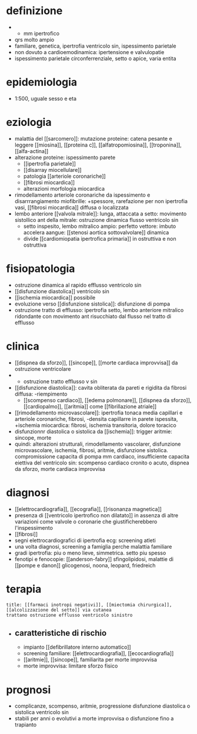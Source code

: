 # definizione
- - mm ipertrofico
- qrs molto ampio
- familiare, genetica, ipertrofia ventricolo sin, ispessimento parietale
- non dovuto a cardioemodinamica: ipertensione e valvulopatie
- ispessimento parietale circonferrenziale, setto o apice, varia entita

# epidemiologia
- 1:500, uguale sesso e eta

# eziologia
- malattia del [[sarcomero]]: mutazione proteine: catena pesante e leggere [[miosina]], [[proteina c]], [[alfatropomiosina]], [[troponina]], [[alfa-actina]]
- alterazione proteine: ispessimento parete
	- [[ipertrofia parietale]]
	- [[disarray miocellulare]]
	- patologia [[arteriole coronariche]]
	- [[fibrosi miocardica]]
	- alterazioni morfologia miocardica
- rimodellamento arteriole coronariche da ispessimento e disarrrangiamento miofibrille: +spessore, rarefazione per non ipertrofia vasi, [[fibrosi miocardica]] diffusa o localizzata
- lembo anteriore [[valvola mitrale]]: lunga, attaccata a setto: movimento sistollico ant della  mitrale: ostruzione dinamica flusso ventricolo sin
	- setto inspesito, lembo mitralico ampio: perfetto vettore: imbuto accelera aangue: [[stenosi aortica sottovalvolare]] dinamica 
	- divide [[cardiomiopatia ipertrofica primaria]] in ostruttiva e non ostruttiva

# fisiopatologia
- ostruzione dinamica al rapido efflusso ventricolo sin
- [[disfunzione diastolica]] ventricolo sin
- [[ischemia miocardica]] possibile
- evoluzione verso [[disfunzione sistolica]]: disfunzione di pompa
- ostruzione tratto di efflusso: ipertrofia setto, lembo anteriore mitralico ridondante con movimento ant risucchiato dal flusso nel tratto di efflusso

# clinica
- [[dispnea da sforzo]], [[sincope]], [[morte cardiaca improvvisa]] da ostruzione ventricolare
- + ostruzione tratto efflusso v sin
- [[disfunzione diastolica]]: cavita obliterata da pareti e rigidita da fibrosi diffusa: -riempimento
	- [[scompenso cardiaco]], [[edema polmonare]], [[dispnea da sforzo]], [[cardiopalmo]], [[aritmia]] come [[fibrillazione atriale]]
- [[rimodellamento microvascolare]]: ipertrofia tonaca media capillari e arteriole coronariche, fibrosi, -densita capillarre in parete ispessita, +ischemia miocardica: fibrosi, ischemia transitoria, dolore toracico
- disfunzionnr diastolica o sistolica da [[ischemia]]: trigger aritmie: sincope, morte
- quindi: alterazioni strutturali, rimodellamento vascolarer, disfunzione microvascolare, ischemia, fibrosi, aritmie, disfunzione sistolica. compromissione capacita di pompa mm cardiaco, insufficiente capacita eiettiva del ventricolo sin: scompenso cardiaco cronito o acuto, dispnea da sforzo, morte cardiaca improvvisa

# diagnosi
- [[elettrocardiografia]], [[ecografia]], [[risonanza magnetica]]
- presenza di [[ventricolo ipertrofico non dilatato]] in assenza di altre variazioni come valvole o coronarie che giustificherebbero l'inspessimento
- [[fibrosi]]
- segni elettrocardiografici di ipertrofia ecg: screening atleti
- una volta diagnosi, screening a famiglia perche malattia familiare
- gradi ipertrofia: piu o meno lieve, simmetrica. setto piu spesso
- fenotipi e fenocopie: [[anderson-fabry]] sfingolipidosi, malattie di [[pompe e danon]] glicogenosi, noona, leopard, friedreich

# terapia
```ad-golden-standard
title: [[farmaci inotropi negativi]], [[miectomia chirurgica]], [[alcolizzazione del setto]] via cutanea
trattano ostruzione efflusso ventricolo sinistro
```
- ## caratteristiche di rischio
	- impianto [[defibrillatore interno automatico]]
	- screening familiare: [[elettrocardiografia]], [[ecocardiografia]]
	- [[aritmie]], [[sincope]], familiarita per morte improvvisa
	- morte improvvisa: limitare sforzo fisico

# prognosi
- complicanze, scompenso, aritmie, progressione disfunzione diastolica o sistolica ventricolo sin
- stabili per anni o evolutivi a morte improvvisa o disfunzione fino a trapianto